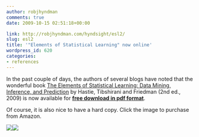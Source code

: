 ```yaml
---
author: robjhyndman
comments: true
date: 2009-10-15 02:51:18+00:00

link: http://robjhyndman.com/hyndsight/esl2/
slug: esl2
title: '"Elements of Statistical Learning" now online'
wordpress_id: 620
categories:
- references
---
```


In the past couple of days, the authors of several blogs have noted that the wonderful book [The Elements of Statistical Learning: Data Mining, Inference, and Prediction](http://www-stat.stanford.edu/~tibs/ElemStatLearn/) by Hastie, Tibshirani and Friedman (2nd ed., 2009) is now available for **[free download in pdf format](http://www-stat.stanford.edu/~tibs/ElemStatLearn/)**.

Of course, it is also nice to have a hard copy. Click the image to purchase from Amazon.

[![](http://robjhyndman.com/pics/esl2.jpg)](http://www.amazon.com/gp/product/0387848576?ie=UTF8&tag=prorobjhyn-20&linkCode=as2&camp=1789&creative=9325&creativeASIN=0387848576)![](http://www.assoc-amazon.com/e/ir?t=prorobjhyn-20&l=as2&o=1&a=0387848576)



